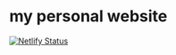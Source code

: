
# my personal website 

<!-- badges: start -->
[![Netlify Status](https://api.netlify.com/api/v1/badges/ed0b48c1-4b38-4723-a887-9b001df3af1c/deploy-status)](https://app.netlify.com/sites/erinmac/deploys)
<!-- badges: end -->


